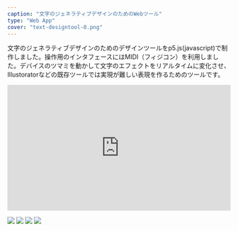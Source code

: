 ```yaml
---
caption: "文字のジェネラティブデザインのためのWebツール"
type: "Web App"
cover: "text-designtool-0.png"
---
```


文字のジェネラティブデザインのためのデザインツールをp5.js(javascript)で制作しました。操作用のインタフェースにはMIDI（フィジコン）を利用しました。デバイスのツマミを動かして文字のエフェクトをリアルタイムに変化させ、Illustoratorなどの既存ツールでは実現が難しい表現を作るためのツールです。

<div style="left: 0; width: 100%; height: 0; position: relative; padding-bottom: 56.25%;"><iframe src="https://www.youtube.com/embed/kd5KdWq6G2A?rel=0" style="top: 0; left: 0; width: 100%; height: 100%; position: absolute; border: 0;" allowfullscreen scrolling="no" allow="accelerometer; clipboard-write; encrypted-media; gyroscope; picture-in-picture;"></iframe></div>

![](/images/text-designtool-1.jpeg)
![](/images/text-designtool-2.png)
![](/images/text-designtool-3.png)
![](/images/text-designtool-4.png)